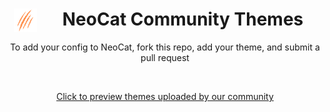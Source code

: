 # <img src="https://raw.githubusercontent.com/m3tozz/NeoCat/refs/heads/gh-pages/images/fevicon.png" hspace="10" width="37"  align="left"/><p><center>NeoCat Community Themes</center>

<p align="center">To add your config to NeoCat, fork this repo, add your theme, and submit a pull request</p> <br>
<p align="center"><a href="PREVIEW-THEMES.md">Click to preview themes uploaded by our community</a></p>
